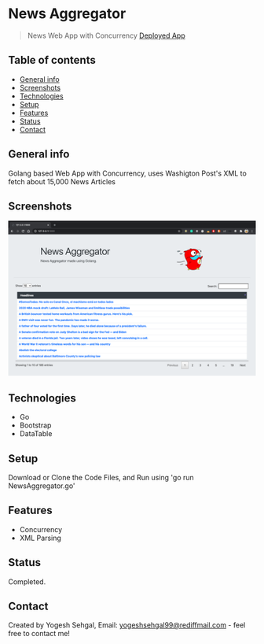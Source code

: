# News Aggregator
> News Web App with Concurrency
> <a href="https://young-peak-58834.herokuapp.com/">Deployed App</a>

## Table of contents
* [General info](#general-info)
* [Screenshots](#screenshots)
* [Technologies](#technologies)
* [Setup](#setup)
* [Features](#features)
* [Status](#status)
* [Contact](#contact)

## General info
Golang based Web App with Concurrency, uses Washigton Post's XML to fetch about 15,000 News Articles

## Screenshots
![Example screenshot](https://raw.githubusercontent.com/ysehgal147/news_aggregator/main/Screenshot%202020-11-17%20at%2012.00.36%20AM.png)

## Technologies
* Go
* Bootstrap
* DataTable

## Setup
Download or Clone the Code Files, and Run using 'go run NewsAggregator.go'

## Features
* Concurrency
* XML Parsing

## Status
Completed.

## Contact
Created by Yogesh Sehgal, Email: [yogeshsehgal99@rediffmail.com](yogeshsehgal99@rediffmail.com) - feel free to contact me!
